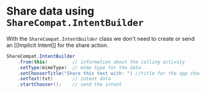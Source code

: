 # Share data using `ShareCompat.IntentBuilder`

With the `ShareCompat.IntentBuilder` class we don't need to create or send an [[Implicit Intent]] for the share action.
```java
ShareCompat.IntentBuilder
    .from(this)         // information about the calling activity
    .setType(mimeType)  // mime type for the data
    .setChooserTitle("Share this text with: ") //title for the app chooser
    .setText(txt)       // intent data
    .startChooser();    // send the intent
```
